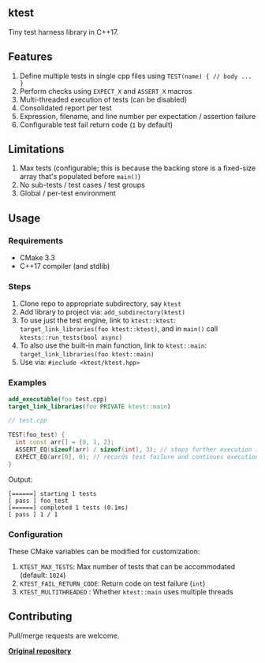 ## ktest

Tiny test harness library in C++17.

## Features

1. Define multiple tests in single cpp files using `TEST(name) { // body ... }`
1. Perform checks using `EXPECT_X` and `ASSERT_X` macros
1. Multi-threaded execution of tests (can be disabled)
1. Consolidated report per test
1. Expression, filename, and line number per expectation / assertion failure
1. Configurable test fail return code (`1` by default)

## Limitations

1. Max tests (configurable; this is because the backing store is a fixed-size array that's populated before `main()`)
1. No sub-tests / test cases / test groups
1. Global / per-test environment

## Usage

### Requirements

- CMake 3.3
- C++17 compiler (and stdlib)

### Steps

1. Clone repo to appropriate subdirectory, say `ktest`
1. Add library to project via: `add_subdirectory(ktest)`
1. To use just the test engine, link to `ktest::ktest`: `target_link_libraries(foo ktest::ktest)`, and in `main()` call `ktests::run_tests(bool async)`
1. To also use the built-in main function, link to `ktest::main`: `target_link_libraries(foo ktest::main)`
1. Use via: `#include <ktest/ktest.hpp>`

### Examples

```cmake
add_executable(foo test.cpp)
target_link_libraries(foo PRIVATE ktest::main)
```

```cpp
// test.cpp

TEST(foo_test) {
  int const arr[] = {0, 1, 2};
  ASSERT_EQ(sizeof(arr) / sizeof(int), 3); // stops further execution if assertion fails
  EXPECT_EQ(arr[0], 0); // records test failure and continues execution
}
```

Output:

```
[======] starting 1 tests
[ pass ] foo_test
[======] completed 1 tests (0.1ms)
[ pass ] 1 / 1
```

### Configuration

These CMake variables can be modified for customization:

1. `KTEST_MAX_TESTS`: Max number of tests that can be accommodated (default: `1024`)
1. `KTEST_FAIL_RETURN_CODE`: Return code on test failure (`int`)
1. `KTEST_MULTITHREADED` : Whether `ktest::main` uses multiple threads

## Contributing

Pull/merge requests are welcome.

**[Original repository](https://github.com/karnkaul/ktest)**
